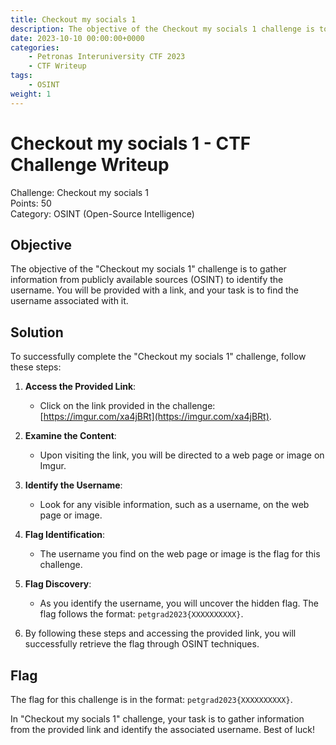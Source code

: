 ```yaml
---
title: Checkout my socials 1
description: The objective of the Checkout my socials 1 challenge is to gather information from publicly available sources (OSINT) to identify the username. You will be provided with a link, and your task is to find the username associated with it.
date: 2023-10-10 00:00:00+0000
categories:
    - Petronas Interuniversity CTF 2023
    - CTF Writeup
tags:
    - OSINT
weight: 1     
---
```

# Checkout my socials 1 - CTF Challenge Writeup

Challenge: Checkout my socials 1  
Points: 50  
Category: OSINT (Open-Source Intelligence)  

## Objective
The objective of the "Checkout my socials 1" challenge is to gather information from publicly available sources (OSINT) to identify the username. You will be provided with a link, and your task is to find the username associated with it.

## Solution
To successfully complete the "Checkout my socials 1" challenge, follow these steps:

1. **Access the Provided Link**:
   - Click on the link provided in the challenge: [https://imgur.com/xa4jBRt](https://imgur.com/xa4jBRt).

2. **Examine the Content**:
   - Upon visiting the link, you will be directed to a web page or image on Imgur.

3. **Identify the Username**:
   - Look for any visible information, such as a username, on the web page or image.

4. **Flag Identification**:
   - The username you find on the web page or image is the flag for this challenge.

5. **Flag Discovery**:
   - As you identify the username, you will uncover the hidden flag. The flag follows the format: `petgrad2023{XXXXXXXXXX}`.

6. By following these steps and accessing the provided link, you will successfully retrieve the flag through OSINT techniques.

## Flag
The flag for this challenge is in the format: `petgrad2023{XXXXXXXXXX}`.

In "Checkout my socials 1" challenge, your task is to gather information from the provided link and identify the associated username. Best of luck!